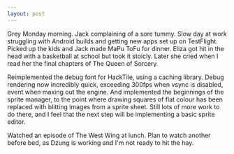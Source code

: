 ```yaml
---
layout: post
---
```


Grey Monday morning. Jack complaining of a sore tummy. Slow day at work
struggling with Android builds and getting new apps set up on TestFlight. Picked
up the kids and Jack made MaPu ToFu for dinner. Eliza got hit in the head with a
basketball at school but took it stoicly. Later she cried when I read her the
final chapters of The Queen of Sorcery.

Reimplemented the debug font for HackTile, using a caching library. Debug
rendering now incredibly quick, exceeding 300fps when vsync is disabled, event
when maxing out the engine. And implemented the beginnings of the sprite
manager, to the point where drawing squares of flat colour has been replaced
with blitting images from a sprite sheet. Still lots of more work to do there,
and I feel that the next step will be implementing a basic sprite editor.

Watched an episode of The West Wing at lunch. Plan to watch another before bed,
as Dzung is working and I'm not ready to hit the hay.
